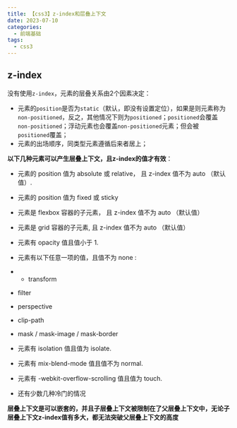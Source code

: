 ```yaml
---
title: 【css3】z-index和层叠上下文
date: 2023-07-10
categories:
  - 前端基础
tags:
  - css3
---
```


## z-index

没有使用`z-index`，元素的层叠关系由2个因素决定：

* 元素的`position`是否为`static`（默认，即没有设置定位），如果是则元素称为`non-positioned`，反之，其他情况下则为`positioned`；`positioned`会覆盖`non-positioned`；浮动元素也会覆盖`non-positioned`元素；但会被`positioned`覆盖；
* 元素的出场顺序，同类型元素遵循后来者居上；



**以下几种元素可以产生层叠上下文，且z-index的值才有效**：

- 元素的 position 值为 absolute 或 relative， 且 z-index 值不为 auto （默认值）.

- 元素的 position 值为 fixed 或 sticky

- 元素是 flexbox 容器的子元素， 且 z-index 值不为 auto （默认值）

- 元素是 grid 容器的子元素, 且 z-index 值不为 auto （默认值）

- 元素有 opacity 值且值小于 1.

- 元素有以下任意一项的值，且值不为 none :

- - transform
- filter
- perspective
- clip-path
- mask / mask-image / mask-border

- 元素有 isolation 值且值为 isolate.

- 元素有 mix-blend-mode 值且值不为 normal.

- 元素有 -webkit-overflow-scrolling 值且值为 touch.

- 还有少数几种冷门的情况



**层叠上下文是可以嵌套的，并且子层叠上下文被限制在了父层叠上下文中，无论子层叠上下文z-index值有多大，都无法突破父层叠上下文的高度**
